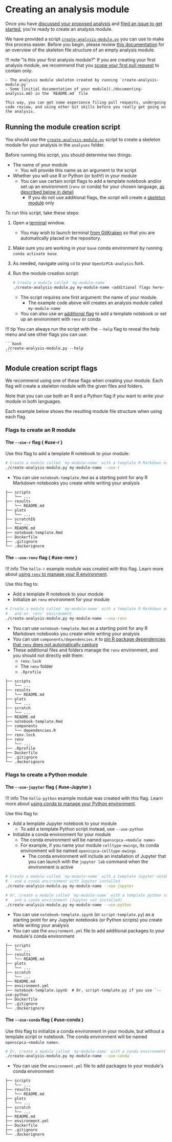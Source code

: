 # Creating an analysis module

Once you have [discussed your proposed analysis](../../communications-tools/index.md#github-discussions) and [filed an issue to get started](../../communications-tools/index.md#github-issues), you're ready to create an analysis module.

We have provided a script [`create-analysis-module.py`](https://github.com/AlexsLemonade/OpenScPCA-analysis/blob/main/create-analysis-module.py) you can use to make this process easier.
Before you begin, please review [this documentation](../analysis-modules/index.md#skeleton-analysis-module-contents) for an overview of the skeleton file structure of an empty analysis module.


!!! note "Is this your first analysis module?"
    If you are creating your first analysis module, we recommend that you [scope your first pull request](../creating-pull-requests/scoping-pull-requests.md) to contain only:

    - The analysis module skeleton created by running `create-analysis-module.py`
    - Some [initial documentation of your module](./documenting-analysis.md) in the `README.md` file

    This way, you can get some experience filing pull requests, undergoing code review, and using other Git skills before you really get going on the analysis.


## Running the module creation script

You should use the [`create-analysis-module.py`](https://github.com/AlexsLemonade/OpenScPCA-analysis/blob/main/create-analysis-module.py) script to create a skeleton module for your analysis in the `analyses` folder.

Before running this script, you should determine two things:

- The name of your module
    - You will provide this name as an argument to the script
-  Whether you will use R or Python (or both!) in your module
    - You can use certain script flags to add a template notebook and/or set up an environment (`renv` or conda) for your chosen language, [as described below in detail](#module-creation-script-flags)
        - If you do not use additional flags, the script will create a [skeleton module](../analysis-modules/index.md#skeleton-analysis-module-contents) only


To run this script, take these steps:

1. Open a [terminal](../../software-platforms/general-tools/using-the-terminal.md) window.
    - You may wish to launch terminal [from GitKraken](../../software-platforms/general-tools/using-the-terminal.md#gitkraken) so that you are automatically placed in the repository.

2. Make sure you are working in your `base` conda environment by running `conda activate base`.

3. As needed, navigate using `cd` to your `OpenScPCA-analysis` fork.

4. Run the module creation script:

    ```bash
    # Create a module called `my-module-name`
    ./create-analysis-module.py my-module-name <additional flags here>
    ```

      - The script requires one first argument: the name of your module.
          - The example code above will creates an analysis module called `my-module-name`
      - You can also use an [additional flag](#module-creation-script-flags) to add a template notebook or set up an environment with `renv` or conda


!!! tip
    You can always run the script with the `--help` flag to reveal the help menu and see other flags you can use:

    ```bash
    ./create-analysis-module.py --help
    ```

## Module creation script flags


We recommend using one of these flags when creating your module.
Each flag will create a skeleton module with the given files and folders.

Note that you can use both an R and a Python flag if you want to write your module in both languages.

Each example below shows the resulting module file structure when using each flag.

### Flags to create an R module

#### The `--use-r` flag { #use-r }

Use this flag to add a template R notebook to your module:

```bash
# Create a module called `my-module-name` with a template R Markdown notebook
./create-analysis-module.py my-module-name --use-r
```

<div class="grid" markdown>

- You can use `notebook-template.Rmd` as a starting point for any R Markdown notebooks you create while writing your analysis


```{ .console .no-copy title="Module directory with --use-r flag"}
├── scripts
│   └── ...
├── results
│   └── README.md
├── plots
│   └── ...
├── scratchIG
│   └── ...
├── README.md
├── notebook-template.Rmd
├── Dockerfile
├── .gitignore
└── .dockerignore
```

</div>




#### The `--use-renv` flag { #use-renv }

!!! info
    The `hello-r` example module was created with this flag.
    Learn more about [using `renv` to manage your R environment](../determining-requirements/determining-software-requirements.md#using-renv).

Use this flag to:

- Add a template R notebook to your module
- Initialize an `renv` environment for your module


```bash
# Create a module called `my-module-name` with a template R Markdown notebook
#   and an `renv` environment
./create-analysis-module.py my-module-name --use-renv
```

<div class="grid" markdown>

- You can use `notebook-template.Rmd` as a starting point for any R Markdown notebooks you create while writing your analysis
- You can use `components/dependencies.R` to [pin R package dependencies that `renv` does not automatically capture](../determining-requirements/determining-software-requirements.md#pinning-dependencies-that-are-not-captured-automatically)
- These additional files and folders manage the `renv` environment, and you should not directly edit them:
    - `renv.lock`
    - The `renv` folder
    - `.Rprofile`


```{ .console .no-copy title="Module directory with --use-renv flag"}
├── scripts
│   └── ...
├── results
│   └── README.md
├── plots
│   └── ...
├── scratch
│   └── ...
├── README.md
├── notebook-template.Rmd
├── components
│   └── dependencies.R
├── renv.lock
├── renv
│   └── ...
├── .Rprofile
├── Dockerfile
├── .gitignore
└── .dockerignore
```

</div>

### Flags to create a Python module

#### The `--use-jupyter` flag { #use-Jupyter }

!!! info
    The `hello-python` example module was created with this flag.
    Learn more about [using conda to manage your Python environment](../determining-requirements/determining-software-requirements.md#managing-software-dependencies-with-conda).

Use this flag to:

- Add a template Jupyter notebook to your module
    - To add a template Python script instead, use `--use-python`
- Initialize a conda environment for your module
    - The conda environment will be named `openscpca-<module name>`
    - For example, if you name your module `celltype-ewings`, its conda environment will be named `openscpca-celltype-ewings`
        - The conda environment will include an installation of Jupyter that you can launch with the `jupyter lab` command when the environment is active

```bash
# Create a module called `my-module-name` with a template Jupyter notebook
#   and a conda environment with Jupyter installed
./create-analysis-module.py my-module-name --use-jupyter

# Or, create a module called `my-module-name` with a template python script
#   and a conda environment (Jupyter not installed)
./create-analysis-module.py my-module-name --use-python
```

<div class="grid" markdown>


- You can use `notebook-template.ipynb` (or `script-template.py`) as a starting point for any Jupyter notebooks (or Python scripts) you create while writing your analysis
- You can use the `environment.yml` file to add additional packages to your module's conda environment


```{ .console .no-copy title="Module directory with --use-jupyter flag"}
├── scripts
│   └── ...
├── results
│   └── README.md
├── plots
│   └── ...
├── scratch
│   └── ...
├── README.md
├── environment.yml
├── notebook-template.ipynb  # Or, script-template.py if you use `--use-python`
├── Dockerfile
├── .gitignore
└── .dockerignore
```

</div>

#### The `--use-conda` flag { #use-conda }

Use this flag to initialize a conda environment in your module, but without a template script or notebook.
The conda environment will be named `openscpca-<module name>`.


```bash
# Or, create a module called `my-module-name` with a conda environment
./create-analysis-module.py my-module-name --use-conda
```

<div class="grid" markdown>

- You can use the `environment.yml` file to add packages to your module's conda environment


```{ .console .no-copy title="Module directory with --use-conda flag"}
├── scripts
│   └── ...
├── results
│   └── README.md
├── plots
│   └── ...
├── scratch
│   └── ...
├── README.md
├── environment.yml
├── Dockerfile
├── .gitignore
└── .dockerignore
```

</div>
